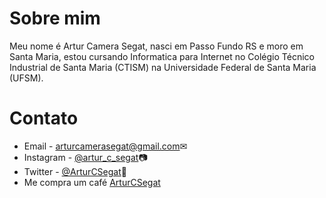 # Sobre mim
 
Meu nome é Artur Camera Segat, nasci em Passo Fundo RS e moro em Santa Maria, estou cursando Informatica para Internet no Colégio Técnico Industrial de Santa Maria (CTISM) na Universidade Federal de Santa Maria (UFSM).
 

# Contato

- Email - <arturcamerasegat@gmail.com>✉
- Instagram - [@artur_c_segat](https://www.instagram.com/artur_c_segat/)📷
- Twitter - [@ArturCSegat](https://twitter.com/ArturCSegat)🦆
- Me compra um café [ArturCSegat](https://buymeacoffee.com/ArturCSegat)
